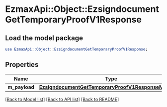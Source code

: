 # EzmaxApi::Object::EzsigndocumentGetTemporaryProofV1Response

## Load the model package
```perl
use EzmaxApi::Object::EzsigndocumentGetTemporaryProofV1Response;
```

## Properties
Name | Type | Description | Notes
------------ | ------------- | ------------- | -------------
**m_payload** | [**EzsigndocumentGetTemporaryProofV1ResponseMPayload**](EzsigndocumentGetTemporaryProofV1ResponseMPayload.md) |  | 

[[Back to Model list]](../README.md#documentation-for-models) [[Back to API list]](../README.md#documentation-for-api-endpoints) [[Back to README]](../README.md)


